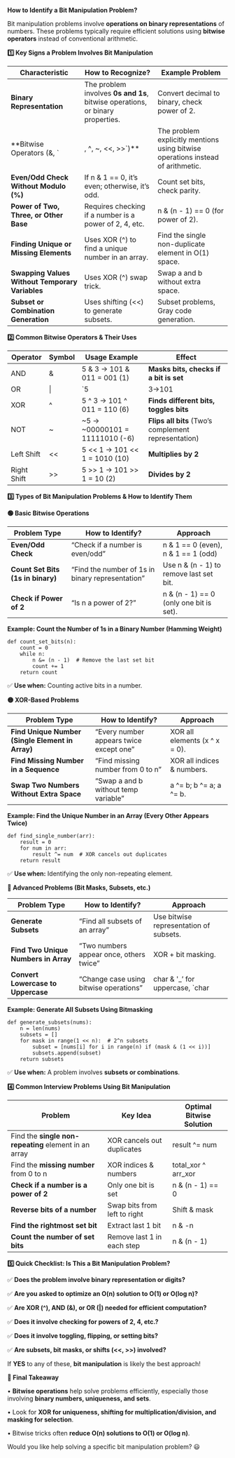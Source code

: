 **How to Identify a Bit Manipulation Problem?**

  

Bit manipulation problems involve **operations on binary representations** of numbers. These problems typically require efficient solutions using **bitwise operators** instead of conventional arithmetic.

**1️⃣ Key Signs a Problem Involves Bit Manipulation**

|**Characteristic**|**How to Recognize?**|**Example Problem**|
|---|---|---|
|**Binary Representation**|The problem involves **0s and 1s**, bitwise operations, or binary properties.|Convert decimal to binary, check power of 2.|
|**Bitwise Operators (&, `|, ^, ~, <<, >>`)**|The problem explicitly mentions using bitwise operations instead of arithmetic.|
|**Even/Odd Check Without Modulo (%)**|If n & 1 == 0, it’s even; otherwise, it’s odd.|Count set bits, check parity.|
|**Power of Two, Three, or Other Base**|Requires checking if a number is a power of 2, 4, etc.|n & (n - 1) == 0 (for power of 2).|
|**Finding Unique or Missing Elements**|Uses XOR (^) to find a unique number in an array.|Find the single non-duplicate element in O(1) space.|
|**Swapping Values Without Temporary Variables**|Uses XOR (^) swap trick.|Swap a and b without extra space.|
|**Subset or Combination Generation**|Uses shifting (<<) to generate subsets.|Subset problems, Gray code generation.|

**2️⃣ Common Bitwise Operators & Their Uses**

|**Operator**|**Symbol**|**Usage Example**|**Effect**|
|---|---|---|---|
|AND|&|5 & 3 → 101 & 011 = 001 (1)|**Masks bits, checks if a bit is set**|
|OR|\||`5|3→101|
|XOR|^|5 ^ 3 → 101 ^ 011 = 110 (6)|**Finds different bits, toggles bits**|
|NOT|~|~5 → ~00000101 = 11111010 (-6)|**Flips all bits** (Two’s complement representation)|
|Left Shift|<<|5 << 1 → 101 << 1 = 1010 (10)|**Multiplies by 2**|
|Right Shift|>>|5 >> 1 → 101 >> 1 = 10 (2)|**Divides by 2**|

**3️⃣ Types of Bit Manipulation Problems & How to Identify Them**

  

**🟢 Basic Bitwise Operations**

|**Problem Type**|**How to Identify?**|**Approach**|
|---|---|---|
|**Even/Odd Check**|“Check if a number is even/odd”|n & 1 == 0 (even), n & 1 == 1 (odd)|
|**Count Set Bits (1s in binary)**|“Find the number of 1s in binary representation”|Use n & (n - 1) to remove last set bit.|
|**Check if Power of 2**|“Is n a power of 2?”|n & (n - 1) == 0 (only one bit is set).|

**Example: Count the Number of 1s in a Binary Number (Hamming Weight)**

```
def count_set_bits(n):
    count = 0
    while n:
        n &= (n - 1)  # Remove the last set bit
        count += 1
    return count
```

✅ **Use when:** Counting active bits in a number.

**🟡 XOR-Based Problems**

|**Problem Type**|**How to Identify?**|**Approach**|
|---|---|---|
|**Find Unique Number (Single Element in Array)**|“Every number appears twice except one”|XOR all elements (x ^ x = 0).|
|**Find Missing Number in a Sequence**|“Find missing number from 0 to n”|XOR all indices & numbers.|
|**Swap Two Numbers Without Extra Space**|“Swap a and b without temp variable”|a ^= b; b ^= a; a ^= b.|

**Example: Find the Unique Number in an Array (Every Other Appears Twice)**

```
def find_single_number(arr):
    result = 0
    for num in arr:
        result ^= num  # XOR cancels out duplicates
    return result
```

✅ **Use when:** Identifying the only non-repeating element.

**🔴 Advanced Problems (Bit Masks, Subsets, etc.)**

|**Problem Type**|**How to Identify?**|**Approach**|
|---|---|---|
|**Generate Subsets**|“Find all subsets of an array”|Use bitwise representation of subsets.|
|**Find Two Unique Numbers in Array**|“Two numbers appear once, others twice”|XOR + bit masking.|
|**Convert Lowercase to Uppercase**|“Change case using bitwise operations”|char & '_’ for uppercase, `char|

**Example: Generate All Subsets Using Bitmasking**

```
def generate_subsets(nums):
    n = len(nums)
    subsets = []
    for mask in range(1 << n):  # 2^n subsets
        subset = [nums[i] for i in range(n) if (mask & (1 << i))]
        subsets.append(subset)
    return subsets
```

✅ **Use when:** A problem involves **subsets or combinations**.

**4️⃣ Common Interview Problems Using Bit Manipulation**

|**Problem**|**Key Idea**|**Optimal Bitwise Solution**|
|---|---|---|
|Find the **single non-repeating** element in an array|XOR cancels out duplicates|result ^= num|
|Find the **missing number** from 0 to n|XOR indices & numbers|total_xor ^ arr_xor|
|**Check if a number is a power of 2**|Only one bit is set|n & (n - 1) == 0|
|**Reverse bits of a number**|Swap bits from left to right|Shift & mask|
|**Find the rightmost set bit**|Extract last 1 bit|n & -n|
|**Count the number of set bits**|Remove last 1 in each step|n & (n - 1)|

**5️⃣ Quick Checklist: Is This a Bit Manipulation Problem?**

  

✅ **Does the problem involve binary representation or digits?**

✅ **Are you asked to optimize an O(n) solution to O(1) or O(log n)?**

✅ **Are XOR (^), AND (&), or OR (|) needed for efficient computation?**

✅ **Does it involve checking for powers of 2, 4, etc.?**

✅ **Does it involve toggling, flipping, or setting bits?**

✅ **Are subsets, bit masks, or shifts (<<, >>) involved?**

  

If **YES** to any of these, **bit manipulation** is likely the best approach!

**🚀 Final Takeaway**

• **Bitwise operations** help solve problems efficiently, especially those involving **binary numbers, uniqueness, and sets**.

• Look for **XOR for uniqueness, shifting for multiplication/division, and masking for selection**.

• Bitwise tricks often **reduce O(n) solutions to O(1) or O(log n)**.

  

Would you like help solving a specific bit manipulation problem? 😃